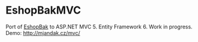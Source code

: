 # EshopBakMVC
Port of <a href="https://github.com/mjandak/EshopBak">EshopBak</a> to ASP.NET MVC 5. Entity Framework 6.
Work in progress. <br />
Demo: http://mjandak.cz/mvc/
